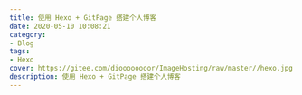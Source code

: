 ```yaml
---
title: 使用 Hexo + GitPage 搭建个人博客
date: 2020-05-10 10:08:21
category:
- Blog
tags: 
- Hexo
cover: https://gitee.com/dioooooooor/ImageHosting/raw/master//hexo.jpg
description: 使用 Hexo + GitPage 搭建个人博客
---
```

